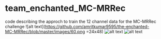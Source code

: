 # team_enchanted_MC-MRRec
code describing the approch to train the 12 channel data for the MC-MRRec challenge
![alt text](https://github.com/amritkumar9595/the-enchanted-MC-MRRec/blob/master/images/60.png =24x48)
![alt text](https://github.com/amritkumar9595/the-enchanted-MC-MRRec/blob/master/images/66.png)
![alt text](https://github.com/amritkumar9595/the-enchanted-MC-MRRec/blob/master/images/111.png)
